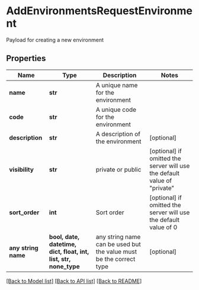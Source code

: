 # AddEnvironmentsRequestEnvironment

Payload for creating a new environment

## Properties
Name | Type | Description | Notes
------------ | ------------- | ------------- | -------------
**name** | **str** | A unique name for the environment | 
**code** | **str** | A unique code for the environment | 
**description** | **str** | A description of the environment | [optional] 
**visibility** | **str** | private or public | [optional]  if omitted the server will use the default value of "private"
**sort_order** | **int** | Sort order | [optional]  if omitted the server will use the default value of 0
**any string name** | **bool, date, datetime, dict, float, int, list, str, none_type** | any string name can be used but the value must be the correct type | [optional]

[[Back to Model list]](../README.md#documentation-for-models) [[Back to API list]](../README.md#documentation-for-api-endpoints) [[Back to README]](../README.md)



